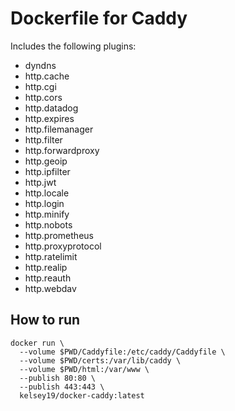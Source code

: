 # Dockerfile for Caddy

Includes the following plugins:

* dyndns
* http.cache
* http.cgi
* http.cors
* http.datadog
* http.expires
* http.filemanager
* http.filter
* http.forwardproxy
* http.geoip
* http.ipfilter
* http.jwt
* http.locale
* http.login
* http.minify
* http.nobots
* http.prometheus
* http.proxyprotocol
* http.ratelimit
* http.realip
* http.reauth
* http.webdav


## How to run

```
docker run \
  --volume $PWD/Caddyfile:/etc/caddy/Caddyfile \
  --volume $PWD/certs:/var/lib/caddy \
  --volume $PWD/html:/var/www \
  --publish 80:80 \
  --publish 443:443 \
  kelsey19/docker-caddy:latest
```
